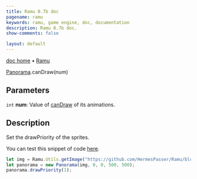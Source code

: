 ```yaml
---
title: Ramu 0.7b doc
pagename: ramu
keywords: ramu, game engine, doc, documentation
description: Ramu 0.7b doc.
show-comments: false

layout: default
---
```

[doc home](home) &#8226; [Ramu](../)  

[Panorama](Panorama).canDraw(num)   

## Parameters
``int`` **num**: Value of [canDraw](Drawable.drawPriority) of its animations.  

## Description
Set the drawPriority of the sprites.

You can test this snippet of code [here](https://hermespasser.github.io/p/ramu/tryramu/?let%20img%20=%20Ramu.Utils.getImage(%22https://github.com/HermesPasser/Ramu/blob/master/demos/img/montains.png?raw=true%22);%0Alet%20panorama%20=%20new%20Panorama(img,%200,%200,%20500,%20500);%0Apanorama.canDraw(true);%0A%0ARamu.init();).
```javascript
let img = Ramu.Utils.getImage("https://github.com/HermesPasser/Ramu/blob/master/demos/img/montains.png?raw=true");
let panorama = new Panorama(img, 0, 0, 500, 500);
panorama.drawPriority(1);
``` 
